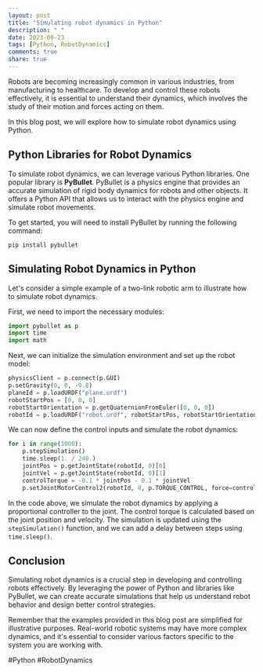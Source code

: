 ```yaml
---
layout: post
title: "Simulating robot dynamics in Python"
description: " "
date: 2023-09-23
tags: [Python, RobotDynamics]
comments: true
share: true
---
```


Robots are becoming increasingly common in various industries, from manufacturing to healthcare. To develop and control these robots effectively, it is essential to understand their dynamics, which involves the study of their motion and forces acting on them.

In this blog post, we will explore how to simulate robot dynamics using Python. 

## Python Libraries for Robot Dynamics

To simulate robot dynamics, we can leverage various Python libraries. One popular library is **PyBullet**. PyBullet is a physics engine that provides an accurate simulation of rigid body dynamics for robots and other objects. It offers a Python API that allows us to interact with the physics engine and simulate robot movements.

To get started, you will need to install PyBullet by running the following command:

```
pip install pybullet
```

## Simulating Robot Dynamics in Python

Let's consider a simple example of a two-link robotic arm to illustrate how to simulate robot dynamics.

First, we need to import the necessary modules:

```python
import pybullet as p
import time
import math
```

Next, we can initialize the simulation environment and set up the robot model:

```python
physicsClient = p.connect(p.GUI)
p.setGravity(0, 0, -9.8)
planeId = p.loadURDF("plane.urdf")
robotStartPos = [0, 0, 0]
robotStartOrientation = p.getQuaternionFromEuler([0, 0, 0])
robotId = p.loadURDF("robot.urdf", robotStartPos, robotStartOrientation)
```

We can now define the control inputs and simulate the robot dynamics:

```python
for i in range(1000):
    p.stepSimulation()
    time.sleep(1. / 240.)
    jointPos = p.getJointState(robotId, 0)[0]
    jointVel = p.getJointState(robotId, 0)[1]
    controlTorque = -0.1 * jointPos - 0.1 * jointVel
    p.setJointMotorControl2(robotId, 0, p.TORQUE_CONTROL, force=controlTorque)
```

In the code above, we simulate the robot dynamics by applying a proportional controller to the joint. The control torque is calculated based on the joint position and velocity. The simulation is updated using the `stepSimulation()` function, and we can add a delay between steps using `time.sleep()`.

## Conclusion

Simulating robot dynamics is a crucial step in developing and controlling robots effectively. By leveraging the power of Python and libraries like PyBullet, we can create accurate simulations that help us understand robot behavior and design better control strategies.

Remember that the examples provided in this blog post are simplified for illustrative purposes. Real-world robotic systems may have more complex dynamics, and it's essential to consider various factors specific to the system you are working with.

#Python #RobotDynamics